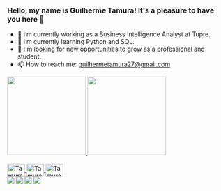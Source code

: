 ### Hello, my name is Guilherme Tamura! It's a pleasure to have you here 👋

- 🔭 I’m currently working as a Business Intelligence Analyst at Tupre.
- 🌱 I’m currently learning Python and SQL.
- 💬 I'm looking for new opportunities to grow as a professional and student.
- 📫 How to reach me: guilhermetamura27@gmail.com

<div>
  <a href="https://github.com/guitamura">
  <img height="180em" src="https://github-readme-stats.vercel.app/api?username=guitamura&show_icons=true&theme=github_dark&include_all_commits=true&count_private=true"/>
  <img height="180em" src="https://github-readme-stats.vercel.app/api/top-langs/?username=guitamura&layout=compact&langs_count=7&theme=github_dark"/>
</div>
  
<div style="display: inline_block"><br>
  <img align="center" alt="Tamura-Python" height="30" width="40" img src="https://cdn.jsdelivr.net/gh/devicons/devicon/icons/python/python-original-wordmark.svg">
  <img align="center" alt="Tamura-SQL" height="30" width="40" img src="https://cdn.jsdelivr.net/gh/devicons/devicon/icons/microsoftsqlserver/microsoftsqlserver-plain.svg">
  <img align="center" alt="Tamura-R" height="30" width="40" img src="https://cdn.jsdelivr.net/gh/devicons/devicon/icons/rstudio/rstudio-original.svg">
</div>
  
<div> 
  <a href="https://instagram.com/guitamura" target="_blank"><img src="https://img.shields.io/badge/-Instagram-%23E4405F?style=for-the-badge&logo=instagram&logoColor=white" target="_blank"></a>
 	<a href="https://www.twitch.tv/tamurasancs" target="_blank"><img src="https://img.shields.io/badge/Twitch-9146FF?style=for-the-badge&logo=twitch&logoColor=white" target="_blank"></a>
  <a href = "mailto:guilhermetamura27@gmail.com"><img src="https://img.shields.io/badge/-Gmail-%23333?style=for-the-badge&logo=gmail&logoColor=white" target="_blank"></a>
  <a href="https://www.linkedin.com/in/gtamura" target="_blank"><img src="https://img.shields.io/badge/-LinkedIn-%230077B5?style=for-the-badge&logo=linkedin&logoColor=white" target="_blank"></a> 
</div>
